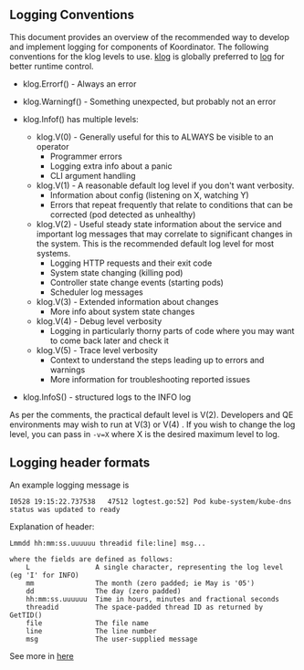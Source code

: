 ## Logging Conventions

This document provides an overview of the recommended way to develop and implement logging for components of
Koordinator. The following conventions for the klog levels to use. [klog](https://pkg.go.dev/github.com/kubernetes/klog)
is globally preferred to [log](https://pkg.go.dev/log) for better runtime control.

* klog.Errorf() - Always an error

* klog.Warningf() - Something unexpected, but probably not an error

* klog.Infof() has multiple levels:
    * klog.V(0) - Generally useful for this to ALWAYS be visible to an operator
        * Programmer errors
        * Logging extra info about a panic
        * CLI argument handling
    * klog.V(1) - A reasonable default log level if you don't want verbosity.
        * Information about config (listening on X, watching Y)
        * Errors that repeat frequently that relate to conditions that can be corrected (pod detected as unhealthy)
    * klog.V(2) - Useful steady state information about the service and important log messages that may correlate to
      significant changes in the system. This is the recommended default log level for most systems.
        * Logging HTTP requests and their exit code
        * System state changing (killing pod)
        * Controller state change events (starting pods)
        * Scheduler log messages
    * klog.V(3) - Extended information about changes
        * More info about system state changes
    * klog.V(4) - Debug level verbosity
        * Logging in particularly thorny parts of code where you may want to come back later and check it
    * klog.V(5) - Trace level verbosity
        * Context to understand the steps leading up to errors and warnings
        * More information for troubleshooting reported issues

* klog.InfoS() - structured logs to the INFO log

As per the comments, the practical default level is V(2). Developers and QE environments may wish to run at V(3) or V(4)
. If you wish to change the log level, you can pass in `-v=X` where X is the desired maximum level to log.

## Logging header formats

An example logging message is

```
I0528 19:15:22.737538   47512 logtest.go:52] Pod kube-system/kube-dns status was updated to ready
```

Explanation of header:

```
Lmmdd hh:mm:ss.uuuuuu threadid file:line] msg...

where the fields are defined as follows:
	L                A single character, representing the log level (eg 'I' for INFO)
	mm               The month (zero padded; ie May is '05')
	dd               The day (zero padded)
	hh:mm:ss.uuuuuu  Time in hours, minutes and fractional seconds
	threadid         The space-padded thread ID as returned by GetTID()
	file             The file name
	line             The line number
	msg              The user-supplied message
```

See more in [here](https://github.com/kubernetes/klog/blob/a585df903e8653af246bcb8291cc856af2df9cfd/klog.go#L527-L543)
